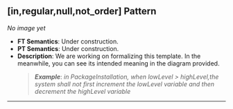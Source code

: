 ## [in,regular,null,not_order] Pattern
_No image yet_
 * **FT Semantics**: Under construction.
 * **PT Semantics**: Under construction.
 * **Description**: We are working on formalizing this template. In the meanwhile, you can see its intended meaning in the diagram provided.
   > **_Example_**: _in PackageInstallation,  when lowLevel > highLevel,the system shall   not first  increment the lowLevel variable and then  decrement the highLevel variable_   
***
